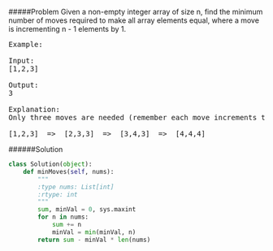 #####Problem
Given a non-empty integer array of size n, find the minimum number of moves required to make all array elements equal, where a move is incrementing n - 1 elements by 1.

<pre>
Example:

Input:
[1,2,3]

Output:
3

Explanation:
Only three moves are needed (remember each move increments two elements):

[1,2,3]  =>  [2,3,3]  =>  [3,4,3]  =>  [4,4,4]
</pre>

######Solution
```python
class Solution(object):
    def minMoves(self, nums):
        """
        :type nums: List[int]
        :rtype: int
        """
        sum, minVal = 0, sys.maxint
        for n in nums:
            sum += n
            minVal = min(minVal, n)
        return sum - minVal * len(nums)
```